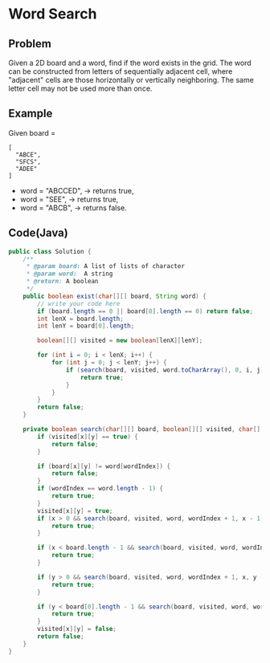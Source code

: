 # Word Search

## Problem

Given a 2D board and a word, find if the word exists in the grid.
The word can be constructed from letters of sequentially adjacent cell, where "adjacent" cells are those horizontally or vertically neighboring. The same letter cell may not be used more than once.

## Example

Given board =

```
[
  "ABCE",
  "SFCS",
  "ADEE"
]
```

- word = "ABCCED", -> returns true,
- word = "SEE", -> returns true,
- word = "ABCB", -> returns false.

## Code(Java)

```java
public class Solution {
    /**
     * @param board: A list of lists of character
     * @param word:  A string
     * @return: A boolean
     */
    public boolean exist(char[][] board, String word) {
        // write your code here
        if (board.length == 0 || board[0].length == 0) return false;
        int lenX = board.length;
        int lenY = board[0].length;

        boolean[][] visited = new boolean[lenX][lenY];

        for (int i = 0; i < lenX; i++) {
            for (int j = 0; j < lenY; j++) {
                if (search(board, visited, word.toCharArray(), 0, i, j)) {
                    return true;
                }
            }
        }
        return false;
    }

    private boolean search(char[][] board, boolean[][] visited, char[] word, int wordIndex, int x, int y) {
        if (visited[x][y] == true) {
            return false;
        }

        if (board[x][y] != word[wordIndex]) {
            return false;
        }
        if (wordIndex == word.length - 1) {
            return true;
        }
        visited[x][y] = true;
        if (x > 0 && search(board, visited, word, wordIndex + 1, x - 1, y)) {
            return true;
        }

        if (x < board.length - 1 && search(board, visited, word, wordIndex + 1, x + 1, y)) {
            return true;
        }

        if (y > 0 && search(board, visited, word, wordIndex + 1, x, y - 1)) {
            return true;
        }

        if (y < board[0].length - 1 && search(board, visited, word, wordIndex + 1, x, y + 1)) {
            return true;
        }
        visited[x][y] = false;
        return false;
    }
}
```
